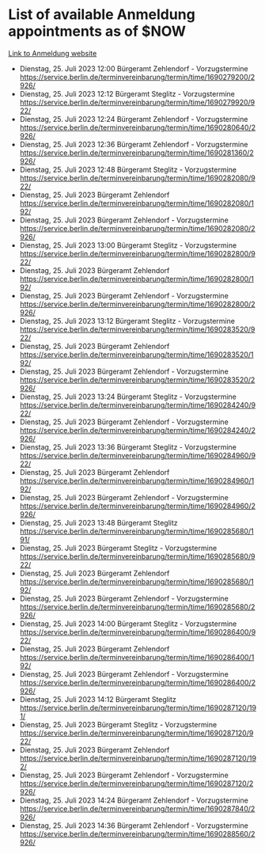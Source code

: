 # List of available Anmeldung appointments as of $NOW
[Link to Anmeldung website](https://service.berlin.de/terminvereinbarung/termin/tag.php?termin=1&anliegen[]=120686&dienstleisterlist=122210,122217,327316,122219,327312,122227,327314,122231,327346,122243,327348,122254,122252,329742,122260,329745,122262,329748,122271,327278,122273,327274,122277,327276,330436,122280,327294,122282,327290,122284,327292,122291,327270,122285,327266,122286,327264,122296,327268,150230,329760,122297,327286,122294,327284,122312,329763,122314,329775,122304,327330,122311,327334,122309,327332,317869,122281,327352,122279,329772,122283,122276,327324,122274,327326,122267,329766,122246,327318,122251,327320,122257,327322,122208,327298,122226,327300&herkunft=http%3A%2F%2Fservice.berlin.de%2Fdienstleistung%2F120686%2F)
- Dienstag, 25. Juli 2023 12:00 Bürgeramt Zehlendorf - Vorzugstermine https://service.berlin.de/terminvereinbarung/termin/time/1690279200/2926/
- Dienstag, 25. Juli 2023 12:12 Bürgeramt Steglitz - Vorzugstermine https://service.berlin.de/terminvereinbarung/termin/time/1690279920/922/
- Dienstag, 25. Juli 2023 12:24 Bürgeramt Zehlendorf - Vorzugstermine https://service.berlin.de/terminvereinbarung/termin/time/1690280640/2926/
- Dienstag, 25. Juli 2023 12:36 Bürgeramt Zehlendorf - Vorzugstermine https://service.berlin.de/terminvereinbarung/termin/time/1690281360/2926/
- Dienstag, 25. Juli 2023 12:48 Bürgeramt Steglitz - Vorzugstermine https://service.berlin.de/terminvereinbarung/termin/time/1690282080/922/
- Dienstag, 25. Juli 2023  Bürgeramt Zehlendorf https://service.berlin.de/terminvereinbarung/termin/time/1690282080/192/
- Dienstag, 25. Juli 2023  Bürgeramt Zehlendorf - Vorzugstermine https://service.berlin.de/terminvereinbarung/termin/time/1690282080/2926/
- Dienstag, 25. Juli 2023 13:00 Bürgeramt Steglitz - Vorzugstermine https://service.berlin.de/terminvereinbarung/termin/time/1690282800/922/
- Dienstag, 25. Juli 2023  Bürgeramt Zehlendorf https://service.berlin.de/terminvereinbarung/termin/time/1690282800/192/
- Dienstag, 25. Juli 2023  Bürgeramt Zehlendorf - Vorzugstermine https://service.berlin.de/terminvereinbarung/termin/time/1690282800/2926/
- Dienstag, 25. Juli 2023 13:12 Bürgeramt Steglitz - Vorzugstermine https://service.berlin.de/terminvereinbarung/termin/time/1690283520/922/
- Dienstag, 25. Juli 2023  Bürgeramt Zehlendorf https://service.berlin.de/terminvereinbarung/termin/time/1690283520/192/
- Dienstag, 25. Juli 2023  Bürgeramt Zehlendorf - Vorzugstermine https://service.berlin.de/terminvereinbarung/termin/time/1690283520/2926/
- Dienstag, 25. Juli 2023 13:24 Bürgeramt Steglitz - Vorzugstermine https://service.berlin.de/terminvereinbarung/termin/time/1690284240/922/
- Dienstag, 25. Juli 2023  Bürgeramt Zehlendorf - Vorzugstermine https://service.berlin.de/terminvereinbarung/termin/time/1690284240/2926/
- Dienstag, 25. Juli 2023 13:36 Bürgeramt Steglitz - Vorzugstermine https://service.berlin.de/terminvereinbarung/termin/time/1690284960/922/
- Dienstag, 25. Juli 2023  Bürgeramt Zehlendorf https://service.berlin.de/terminvereinbarung/termin/time/1690284960/192/
- Dienstag, 25. Juli 2023  Bürgeramt Zehlendorf - Vorzugstermine https://service.berlin.de/terminvereinbarung/termin/time/1690284960/2926/
- Dienstag, 25. Juli 2023 13:48 Bürgeramt Steglitz https://service.berlin.de/terminvereinbarung/termin/time/1690285680/191/
- Dienstag, 25. Juli 2023  Bürgeramt Steglitz - Vorzugstermine https://service.berlin.de/terminvereinbarung/termin/time/1690285680/922/
- Dienstag, 25. Juli 2023  Bürgeramt Zehlendorf https://service.berlin.de/terminvereinbarung/termin/time/1690285680/192/
- Dienstag, 25. Juli 2023  Bürgeramt Zehlendorf - Vorzugstermine https://service.berlin.de/terminvereinbarung/termin/time/1690285680/2926/
- Dienstag, 25. Juli 2023 14:00 Bürgeramt Steglitz - Vorzugstermine https://service.berlin.de/terminvereinbarung/termin/time/1690286400/922/
- Dienstag, 25. Juli 2023  Bürgeramt Zehlendorf https://service.berlin.de/terminvereinbarung/termin/time/1690286400/192/
- Dienstag, 25. Juli 2023  Bürgeramt Zehlendorf - Vorzugstermine https://service.berlin.de/terminvereinbarung/termin/time/1690286400/2926/
- Dienstag, 25. Juli 2023 14:12 Bürgeramt Steglitz https://service.berlin.de/terminvereinbarung/termin/time/1690287120/191/
- Dienstag, 25. Juli 2023  Bürgeramt Steglitz - Vorzugstermine https://service.berlin.de/terminvereinbarung/termin/time/1690287120/922/
- Dienstag, 25. Juli 2023  Bürgeramt Zehlendorf https://service.berlin.de/terminvereinbarung/termin/time/1690287120/192/
- Dienstag, 25. Juli 2023  Bürgeramt Zehlendorf - Vorzugstermine https://service.berlin.de/terminvereinbarung/termin/time/1690287120/2926/
- Dienstag, 25. Juli 2023 14:24 Bürgeramt Zehlendorf - Vorzugstermine https://service.berlin.de/terminvereinbarung/termin/time/1690287840/2926/
- Dienstag, 25. Juli 2023 14:36 Bürgeramt Zehlendorf - Vorzugstermine https://service.berlin.de/terminvereinbarung/termin/time/1690288560/2926/
